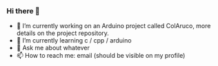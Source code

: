 ### Hi there 👋
<!--
**dvalnn/dvalnn** is a ✨ _special_ ✨ repository because its `README.md` (this file) appears on your GitHub profile.
- 👯 I’m looking to collaborate on ...
Here are some ideas to get you started:
- 🤔 I’m looking for help with ...
- ⚡ Fun fact: ...
-->

- 🔭 I’m currently working on an Arduino project called ColAruco, more details on the project repository.
- 🌱 I’m currently learning c / cpp / arduino
- 💬 Ask me about whatever
- 📫 How to reach me: email (should be visible on my profile)


